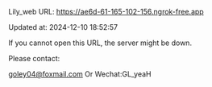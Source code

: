 Lily_web URL: https://ae6d-61-165-102-156.ngrok-free.app

Updated at: 2024-12-10 18:52:57

If you cannot open this URL, the server might be down.

Please contact: 

goley04@foxmail.com Or Wechat:GL_yeaH